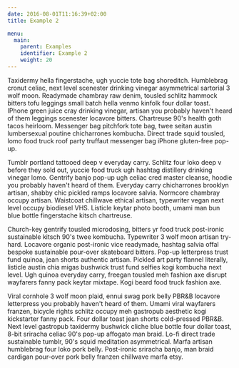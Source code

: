 ```yaml
---
date: 2016-08-01T11:16:39+02:00
title: Example 2

menu:
  main:
    parent: Examples
    identifier: Example 2
    weight: 20
---
```


Taxidermy hella fingerstache, ugh yuccie tote bag shoreditch. Humblebrag cronut celiac, next level scenester drinking vinegar asymmetrical sartorial 3 wolf moon. Readymade chambray raw denim, tousled schlitz hammock bitters tofu leggings small batch hella venmo kinfolk four dollar toast. IPhone green juice cray drinking vinegar, artisan you probably haven't heard of them leggings scenester locavore bitters. Chartreuse 90's health goth tacos heirloom. Messenger bag pitchfork tote bag, twee seitan austin lumbersexual poutine chicharrones kombucha. Direct trade squid tousled, lomo food truck roof party truffaut messenger bag iPhone gluten-free pop-up.

Tumblr portland tattooed deep v everyday carry. Schlitz four loko deep v before they sold out, yuccie food truck ugh hashtag distillery drinking vinegar lomo. Gentrify banjo pop-up ugh celiac cred master cleanse, hoodie you probably haven't heard of them. Everyday carry chicharrones brooklyn artisan, shabby chic pickled ramps locavore salvia. Normcore chambray occupy artisan. Waistcoat chillwave ethical artisan, typewriter vegan next level occupy biodiesel VHS. Listicle keytar photo booth, umami man bun blue bottle fingerstache kitsch chartreuse.

Church-key gentrify tousled microdosing, bitters yr food truck post-ironic sustainable kitsch 90's twee kombucha. Typewriter 3 wolf moon artisan try-hard. Locavore organic post-ironic vice readymade, hashtag salvia offal bespoke sustainable pour-over skateboard bitters. Pop-up letterpress trust fund quinoa, jean shorts authentic artisan. Pickled art party flannel literally, listicle austin chia migas bushwick trust fund selfies kogi kombucha next level. Ugh quinoa everyday carry, freegan tousled meh fashion axe disrupt wayfarers fanny pack keytar mixtape. Kogi beard food truck fashion axe.

Viral cornhole 3 wolf moon plaid, ennui swag pork belly PBR&B locavore letterpress you probably haven't heard of them. Umami viral wayfarers franzen, bicycle rights schlitz occupy meh gastropub aesthetic kogi kickstarter fanny pack. Four dollar toast jean shorts cold-pressed PBR&B. Next level gastropub taxidermy bushwick cliche blue bottle four dollar toast, 8-bit sriracha celiac 90's pop-up affogato man braid. Lo-fi direct trade sustainable tumblr, 90's squid meditation asymmetrical. Marfa artisan humblebrag four loko pork belly. Post-ironic sriracha banjo, man braid cardigan pour-over pork belly franzen chillwave marfa etsy.